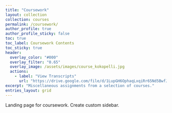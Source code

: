 ```yaml
---
title: "Coursework"
layout: collection
collection: courses
permalink: /coursework/
author_profile: true
author_profile_sticky: false
toc: true
toc_label: Coursework Contents
toc_sticky: true
header:
  overlay_color: "#000"
  overlay_filter: "0.65"
  overlay_image: /assets/images/course_kokopelli.jpg
  actions:
    - label: "View Transcripts"
      url: "https://drive.google.com/file/d/1LupGH6OphaqLxqiRr65Nd5BwfJFHbbCY/view?usp=drive_link"
excerpt: "Miscellaneous assignments from a selection of courses."
entries_layout: grid
---
```


Landing page for coursework.
Create custom sidebar.
